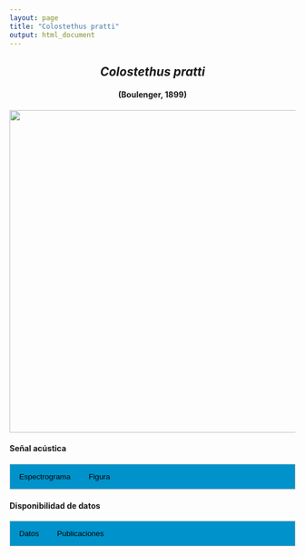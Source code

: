 ```yaml
---
layout: page
title: "Colostethus pratti"
output: html_document
---
```


<style>
/* Simplified CSS for tabs */
.tab {
  overflow: hidden;
  border: 1px solid #ccc;
  background-color: #0092ca;
}
.tab button {
  background-color: inherit;
  float: left;
  border: none;
  cursor: pointer;
  padding: 14px 16px;
  transition: background-color 0.3s;
}
.tab button:hover {
  background-color: #ddd;
}
.tab button.active {
  background-color: #ccc;
}
.tabcontent {
  display: none;
  padding: 6px 12px;
  border: 1px solid #ccc;
  border-top: none;
}
.audio-container {
  margin-bottom: 10px;
}
body h1 {
  display: none;
}
</style>

<script>
function openTab(evt, tabName) {
  document.querySelectorAll('.tabcontent').forEach(tab => tab.style.display = "none");
  document.querySelectorAll('.tablinks').forEach(link => link.classList.remove('active'));
  document.getElementById(tabName).style.display = "block";
  evt.currentTarget.classList.add('active');
}
</script>

<!-- Species presentation -->
<div style="text-align: center;">
  <h2><i>Colostethus pratti</i></h2>
  <h4>(Boulenger, 1899)</h4>
  <img src="{{ site.baseurl }}/images/especie_Colostethus_pratti.png" style="width:15cm;">
</div>

#### Señal acústica

<!-- Tabs section -->
<div class="tab">
  <button class="tablinks" onclick="openTab(event, 'Espectro')">Espectrograma</button>
  <button class="tablinks" onclick="openTab(event, 'fig')">Figura</button>
</div>

<!-- Seccion Espectrograma -->
<div id="Espectro" class="tabcontent" style="text-align: center;">
  <video width="100%" height="auto" controls>
    <source src="{{ site.baseurl }}/Espectrograms/dyna_Colostethus_pratti.mp4" type="video/mp4">
    Tu navegador no soporta el elemento de video.
  </video>
</div>

<!-- Seccion Figura -->
<div id="fig" class="tabcontent" style="text-align: center;">
  <img src="{{ site.baseurl }}/images/spec_Colostethus_pratti.png" style="width:15cm;">
</div>

#### Disponibilidad de datos

<!-- Tabs section -->
<div class="tab">
  <button class="tablinks" onclick="openTab(event, 'dat')">Datos</button>
  <button class="tablinks" onclick="openTab(event, 'pubs')">Publicaciones</button>
</div>

<!-- Seccion Datos -->
<div id="dat" class="tabcontent">

  <p><strong>Disponibles en </strong><a href="https://www.inaturalist.org/observations?sounds&taxon_id=21108" target="_blank">iNaturalist</a></p>

</div>

<!-- Seccion Publicaciones -->
<div id="pubs" class="tabcontent">
  <p><strong>Jiménez-Bolaño, J. D., A. C. Montes-Correa, F. Leonhardt and J. M. Renjifo</strong> 2020. Advertisement call of Pratt's rocket frog, <i>Colostethus pratti</i>, from the western Andes of Colombia (Anura: Dendrobatidae). <i>Salamandra</i> 56: 395-400.  
  <a href="https://www.salamandra-journal.com/index.php/contents/2020-vol-56/2001-jimenez-bolano-j-d-a-c-montes-correa-f-leonhardt-j-m-renjifo?category_access=1" target="_blank">Salamandra 56: 395-400</a></p>
  <p><strong>***</strong><i>El artículo donde se publicó el canto de advertencia no disponibiliza los audios o datos asociados.</i></p>
</div>

</div>
